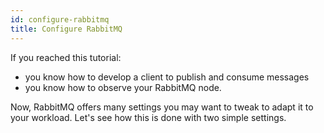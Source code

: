```yaml
---
id: configure-rabbitmq
title: Configure RabbitMQ
---
```


If you reached this tutorial:
* you know how to develop a client to publish and consume messages
* you know how to observe your RabbitMQ node.

Now, RabbitMQ offers many settings you may want to tweak to adapt it to
your workload. Let's see how this is done with two simple settings.
